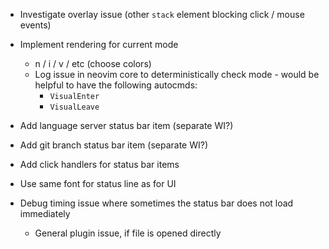 - Investigate overlay issue (other `stack` element blocking click / mouse events)

- Implement rendering for current mode
    - n / i / v / etc (choose colors)
    - Log issue in neovim core to deterministically check mode - would be helpful to have the following autocmds:
        - `VisualEnter`
        - `VisualLeave`

- Add language server status bar item (separate WI?)
- Add git branch status bar item (separate WI?)

- Add click handlers for status bar items
- Use same font for status line as for UI

- Debug timing issue where sometimes the status bar does not load immediately
    - General plugin issue, if file is opened directly

